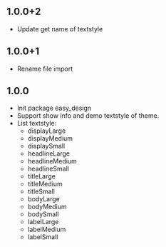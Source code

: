## 1.0.0+2

- Update get name of textstyle
## 1.0.0+1

- Rename file import
## 1.0.0

- Init package easy_design
- Support show info and demo textstyle of theme. 
- List textstyle:
    - displayLarge
    - displayMedium
    - displaySmall
    - headlineLarge
    - headlineMedium
    - headlineSmall
    - titleLarge
    - titleMedium
    - titleSmall
    - bodyLarge
    - bodyMedium
    - bodySmall
    - labelLarge
    - labelMedium
    - labelSmall
